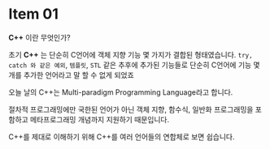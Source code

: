 # Item 01

**C++** 이란 무엇인가?

초기 **C++** 는 단순히 C언어에 객체 지향 기능 몇 가지가 결합된 형태였습니다.
`try, catch 와 같은 예외`, `템플릿`, `STL` 같은 추후에 추가된 기능들로
단순히 C언어에 기능 몇 개를 추가한 언어라고 말 할 수 없게 되었죠

오늘 날의 C++는 Multi-paradigm Programming Language라고 합니다.

절차적 프로그래밍에만 국한된 언어가 아닌 객체 지향, 함수식, 일반화 프로그래밍을 포함하고 메타프로그래밍 개념까지 지원하기 때문입니다.

C++를 제대로 이해하기 위해 C++를 여러 언어들의 연합체로 보면 쉽습니다.
